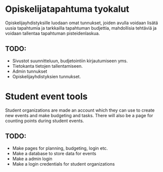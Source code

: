 # Opiskelijatapahtuma tyokalut
Opiskelijayhdistyksille luodaan omat tunnukset, joiden avulla voidaan lisätä uusia tapahtumia ja tarkkailla tapahtuman budjettia, mahdollisia tehtäviä ja voidaan tallentaa tapahtuman pisteidenlaskua.
## TODO:
- Sivustot suunnitteluun, budjetointiin kirjautumiseen yms.
- Tietokanta tietojen tallentamiseen.
- Admin tunnukset
- Opiskelijayhdistyksien tunnukset.



# Student event tools
Student organizations are made an account which they can use to create new events and make budgeting and tasks.
There will also be a page for counting points during student events.
## TODO:
- Make pages for planning, budgeting, login etc.
- Make a database to store data for events
- Make a admin login
- Make a login credentials for student organizations
